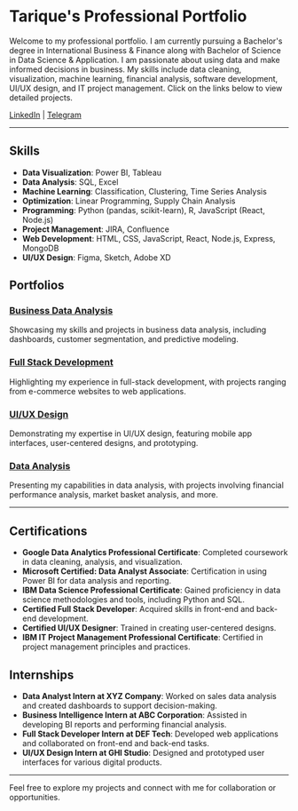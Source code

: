 
# Tarique's Professional Portfolio

Welcome to my professional portfolio. I am currently pursuing a Bachelor's degree in International Business & Finance along with Bachelor of Science in Data Science & Application. I am passionate about using data and make informed decisions in business. My skills include data cleaning, visualization, machine learning, financial analysis, software development, UI/UX design, and IT project management. Click on the links below to view detailed projects.

[LinkedIn](#) | [Telegram](#) 

---
## Skills

- **Data Visualization**: Power BI, Tableau
- **Data Analysis**: SQL, Excel
- **Machine Learning**: Classification, Clustering, Time Series Analysis
- **Optimization**: Linear Programming, Supply Chain Analysis
- **Programming**: Python (pandas, scikit-learn), R, JavaScript (React, Node.js)
- **Project Management**: JIRA, Confluence
- **Web Development**: HTML, CSS, JavaScript, React, Node.js, Express, MongoDB
- **UI/UX Design**: Figma, Sketch, Adobe XD

## Portfolios

### [Business Data Analysis](https://github.com/tariqve/bda)
Showcasing my skills and projects in business data analysis, including dashboards, customer segmentation, and predictive modeling.

### [Full Stack Development](https://github.com/tariqve/fsd)
Highlighting my experience in full-stack development, with projects ranging from e-commerce websites to web applications.

### [UI/UX Design]([https://github.com/tariqve/uiux)
Demonstrating my expertise in UI/UX design, featuring mobile app interfaces, user-centered designs, and prototyping.

### [Data Analysis](https://github.com/tariqve/da)
Presenting my capabilities in data analysis, with projects involving financial performance analysis, market basket analysis, and more.

---

## Certifications

- **Google Data Analytics Professional Certificate**: Completed coursework in data cleaning, analysis, and visualization.
- **Microsoft Certified: Data Analyst Associate**: Certification in using Power BI for data analysis and reporting.
- **IBM Data Science Professional Certificate**: Gained proficiency in data science methodologies and tools, including Python and SQL.
- **Certified Full Stack Developer**: Acquired skills in front-end and back-end development.
- **Certified UI/UX Designer**: Trained in creating user-centered designs.
- **IBM IT Project Management Professional Certificate**: Certified in project management principles and practices.

## Internships

- **Data Analyst Intern at XYZ Company**: Worked on sales data analysis and created dashboards to support decision-making.
- **Business Intelligence Intern at ABC Corporation**: Assisted in developing BI reports and performing financial analysis.
- **Full Stack Developer Intern at DEF Tech**: Developed web applications and collaborated on front-end and back-end tasks.
- **UI/UX Design Intern at GHI Studio**: Designed and prototyped user interfaces for various digital products.

---

Feel free to explore my projects and connect with me for collaboration or opportunities.
